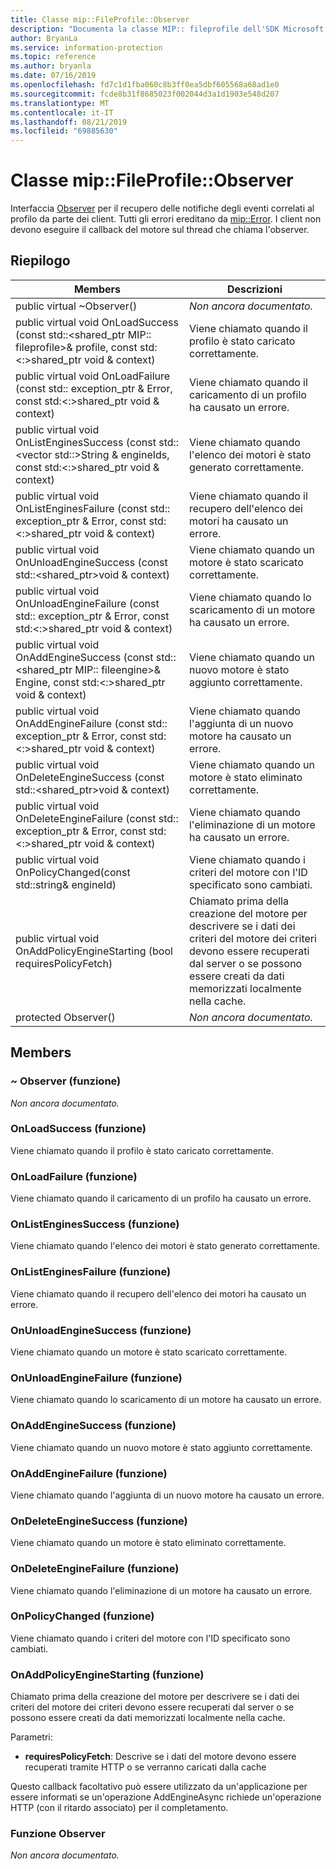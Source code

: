 ```yaml
---
title: Classe mip::FileProfile::Observer
description: "Documenta la classe MIP:: fileprofile dell'SDK Microsoft Information Protection (MIP)."
author: BryanLa
ms.service: information-protection
ms.topic: reference
ms.author: bryanla
ms.date: 07/16/2019
ms.openlocfilehash: fd7c1d1fba060c8b3ff0ea5dbf605568a68ad1e0
ms.sourcegitcommit: fcde8b31f8685023f002044d3a1d1903e548d207
ms.translationtype: MT
ms.contentlocale: it-IT
ms.lasthandoff: 08/21/2019
ms.locfileid: "69885630"
---
```

# <a name="class-mipfileprofileobserver"></a>Classe mip::FileProfile::Observer 
Interfaccia [Observer](class_mip_fileprofile_observer.md) per il recupero delle notifiche degli eventi correlati al profilo da parte dei client.
Tutti gli errori ereditano da [mip::Error](class_mip_error.md). I client non devono eseguire il callback del motore sul thread che chiama l'observer.
  
## <a name="summary"></a>Riepilogo
 Members                        | Descrizioni                                
--------------------------------|---------------------------------------------
public virtual ~Observer()  | _Non ancora documentato._
public virtual void OnLoadSuccess (const std::\<shared_ptr MIP:: fileprofile\>& profile, const std:\<:\>shared_ptr void & context)  |  Viene chiamato quando il profilo è stato caricato correttamente.
public virtual void OnLoadFailure (const std:: exception_ptr & Error, const std:\<:\>shared_ptr void & context)  |  Viene chiamato quando il caricamento di un profilo ha causato un errore.
public virtual void OnListEnginesSuccess (const std::\<vector std::\>String & engineIds, const std:\<:\>shared_ptr void & context)  |  Viene chiamato quando l'elenco dei motori è stato generato correttamente.
public virtual void OnListEnginesFailure (const std:: exception_ptr & Error, const std:\<:\>shared_ptr void & context)  |  Viene chiamato quando il recupero dell'elenco dei motori ha causato un errore.
public virtual void OnUnloadEngineSuccess (const std::\<shared_ptr\>void & context)  |  Viene chiamato quando un motore è stato scaricato correttamente.
public virtual void OnUnloadEngineFailure (const std:: exception_ptr & Error, const std:\<:\>shared_ptr void & context)  |  Viene chiamato quando lo scaricamento di un motore ha causato un errore.
public virtual void OnAddEngineSuccess (const std::\<shared_ptr MIP:: fileengine\>& Engine, const std:\<:\>shared_ptr void & context)  |  Viene chiamato quando un nuovo motore è stato aggiunto correttamente.
public virtual void OnAddEngineFailure (const std:: exception_ptr & Error, const std:\<:\>shared_ptr void & context)  |  Viene chiamato quando l'aggiunta di un nuovo motore ha causato un errore.
public virtual void OnDeleteEngineSuccess (const std::\<shared_ptr\>void & context)  |  Viene chiamato quando un motore è stato eliminato correttamente.
public virtual void OnDeleteEngineFailure (const std:: exception_ptr & Error, const std:\<:\>shared_ptr void & context)  |  Viene chiamato quando l'eliminazione di un motore ha causato un errore.
public virtual void OnPolicyChanged(const std::string& engineId)  |  Viene chiamato quando i criteri del motore con l'ID specificato sono cambiati.
public virtual void OnAddPolicyEngineStarting (bool requiresPolicyFetch)  |  Chiamato prima della creazione del motore per descrivere se i dati dei criteri del motore dei criteri devono essere recuperati dal server o se possono essere creati da dati memorizzati localmente nella cache.
protected Observer()  | _Non ancora documentato._
  
## <a name="members"></a>Members
  
### <a name="observer-function"></a>~ Observer (funzione)
_Non ancora documentato._

  
### <a name="onloadsuccess-function"></a>OnLoadSuccess (funzione)
Viene chiamato quando il profilo è stato caricato correttamente.
  
### <a name="onloadfailure-function"></a>OnLoadFailure (funzione)
Viene chiamato quando il caricamento di un profilo ha causato un errore.
  
### <a name="onlistenginessuccess-function"></a>OnListEnginesSuccess (funzione)
Viene chiamato quando l'elenco dei motori è stato generato correttamente.
  
### <a name="onlistenginesfailure-function"></a>OnListEnginesFailure (funzione)
Viene chiamato quando il recupero dell'elenco dei motori ha causato un errore.
  
### <a name="onunloadenginesuccess-function"></a>OnUnloadEngineSuccess (funzione)
Viene chiamato quando un motore è stato scaricato correttamente.
  
### <a name="onunloadenginefailure-function"></a>OnUnloadEngineFailure (funzione)
Viene chiamato quando lo scaricamento di un motore ha causato un errore.
  
### <a name="onaddenginesuccess-function"></a>OnAddEngineSuccess (funzione)
Viene chiamato quando un nuovo motore è stato aggiunto correttamente.
  
### <a name="onaddenginefailure-function"></a>OnAddEngineFailure (funzione)
Viene chiamato quando l'aggiunta di un nuovo motore ha causato un errore.
  
### <a name="ondeleteenginesuccess-function"></a>OnDeleteEngineSuccess (funzione)
Viene chiamato quando un motore è stato eliminato correttamente.
  
### <a name="ondeleteenginefailure-function"></a>OnDeleteEngineFailure (funzione)
Viene chiamato quando l'eliminazione di un motore ha causato un errore.
  
### <a name="onpolicychanged-function"></a>OnPolicyChanged (funzione)
Viene chiamato quando i criteri del motore con l'ID specificato sono cambiati.
  
### <a name="onaddpolicyenginestarting-function"></a>OnAddPolicyEngineStarting (funzione)
Chiamato prima della creazione del motore per descrivere se i dati dei criteri del motore dei criteri devono essere recuperati dal server o se possono essere creati da dati memorizzati localmente nella cache.

Parametri:  
* **requiresPolicyFetch**: Descrive se i dati del motore devono essere recuperati tramite HTTP o se verranno caricati dalla cache


Questo callback facoltativo può essere utilizzato da un'applicazione per essere informati se un'operazione AddEngineAsync richiede un'operazione HTTP (con il ritardo associato) per il completamento.
  
### <a name="observer-function"></a>Funzione Observer
_Non ancora documentato._
